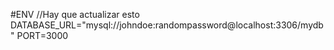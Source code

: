 #ENV
//Hay que actualizar esto
DATABASE_URL="mysql://johndoe:randompassword@localhost:3306/mydb"
PORT=3000
